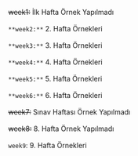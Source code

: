 ~~week1:~~ İlk Hafta Örnek Yapılmadı<br><br>
`**week2:**` 2. Hafta Örnekleri<br><br>
`**week3:**` 3. Hafta Örnekleri<br><br>
`**week4:**` 4. Hafta Örnekleri<br><br>
`**week5:**` 5. Hafta Örnekleri<br><br>
`**week6:**` 6. Hafta Örnekleri<br><br>
~~week7:~~ Sınav Haftası Örnek Yapılmadı<br><br>
~~week8:~~ 8. Hafta Örnek Yapılmadı<br><br>
`week9`: 9. Hafta Örnekleri
